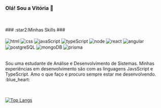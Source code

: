 ### Olá! Sou a Vitória :raising_hand:
<br>
<br>
### :star2:Minhas Skills ###

<div style="display: inline_block"><br/>
<img align="center" alt="html" src="https://img.shields.io/badge/HTML5-E34F26?style=for-the-badge&logo=html5&logoColor=white"/>
  <img align="center" alt="css" src="https://img.shields.io/badge/CSS-239120?&style=for-the-badge&logo=css3&logoColor=white"/>
  <img align="center" alt="javaScript" src="https://img.shields.io/badge/JavaScript-F7DF1E?style=for-the-badge&logo=javascript&logoColor=black"/>
  <img align="center" alt="typeScript" src="https://img.shields.io/badge/TypeScript-007ACC?style=for-the-badge&logo=typescript&logoColor=white"/>
  <img align="center" alt="node" src="https://img.shields.io/badge/Node.js-43853D?style=for-the-badge&logo=node.js&logoColor=white"/>
  <img align="center" alt="react" src="https://img.shields.io/badge/React-20232A?style=for-the-badge&logo=react&logoColor=61DAFB"/>
  <img align="center" alt="angular" src="https://img.shields.io/badge/Angular-DD0031?style=for-the-badge&logo=angular&logoColor=white"/>
   <img align="center" alt="postgreSQL" src="https://img.shields.io/badge/PostgreSQL-316192?style=for-the-badge&logo=postgresql&logoColor=white"/>
   <img align="center" alt="mongoDB" src="https://img.shields.io/badge/MongoDB-4EA94B?style=for-the-badge&logo=mongodb&logoColor=white"/>
  <img align="center" alt="prisma" src="https://img.shields.io/badge/Prisma-3982CE?style=for-the-badge&logo=Prisma&logoColor=white"/>
</div>
<br>
<br>
Sou uma estudante de Análise e Desenvolvimento de Sistemas. Minhas experiências em desenvolvimento são com as linguagens JavsScript e TypeScript. 
Amo o que faço e procuro sempre estar me desenvolvendo. :blue_heart:
  
<br>
<br>
<br>


[![Top Langs](https://github-readme-stats.vercel.app/api/top-langs/?username=vitoria-vieirac)](https://github.com/anuraghazra/github-readme-stats)


